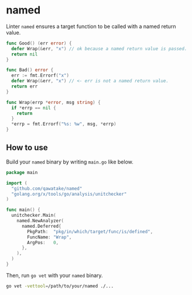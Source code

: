# named

Linter `named` ensures a target function to be called with a named return value.

```go
func Good() (err error) {
  defer Wrap(&err, "x") // ok because a named return value is passed.
  return nil
}

func Bad() error {
  err := fmt.Errorf("x")
  defer Wrap(&err, "x") // <- err is not a named return value.
  return err
}

func Wrap(errp *error, msg string) {
  if *errp == nil {
    return
  }
  *errp = fmt.Errorf("%s: %w", msg, *errp)
}
```

## How to use

Build your `named` binary by writing `main.go` like below.

```go
package main

import (
  "github.com/qawatake/named"
  "golang.org/x/tools/go/analysis/unitchecker"
)

func main() {
  unitchecker.Main(
    named.NewAnalyzer(
      named.Deferred{
        PkgPath:  "pkg/in/which/target/func/is/defined",
        FuncName: "Wrap",
        ArgPos:   0,
      },
    ),
  )
}
```

Then, run `go vet` with your `named` binary.

```sh
go vet -vettool=/path/to/your/named ./...
```
